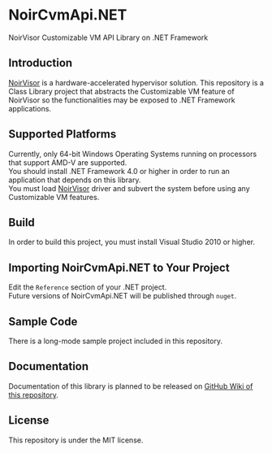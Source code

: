 # NoirCvmApi.NET
NoirVisor Customizable VM API Library on .NET Framework

## Introduction
[NoirVisor](https://github.com/Zero-Tang/NoirVisor) is a hardware-accelerated hypervisor solution. This repository is a Class Library project that abstracts the Customizable VM feature of NoirVisor so the functionalities may be exposed to .NET Framework applications.

## Supported Platforms
Currently, only 64-bit Windows Operating Systems running on processors that support AMD-V are supported. \
You should install .NET Framework 4.0 or higher in order to run an application that depends on this library. \
You must load [NoirVisor](https://github.com/Zero-Tang/NoirVisor) driver and subvert the system before using any Customizable VM features.

## Build
In order to build this project, you must install Visual Studio 2010 or higher.

## Importing NoirCvmApi.NET to Your Project
Edit the `Reference` section of your .NET project. \
Future versions of NoirCvmApi.NET will be published through `nuget`.

## Sample Code
There is a long-mode sample project included in this repository.

## Documentation
Documentation of this library is planned to be released on [GitHub Wiki of this repository](https://github.com/Zero-Tang/NoirCvmApi.NET/wiki).

## License
This repository is under the MIT license.